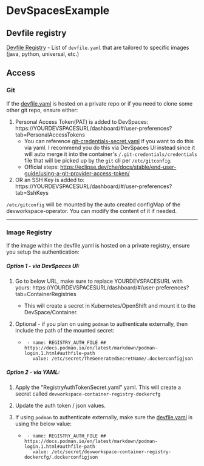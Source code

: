 # DevSpacesExample

## Devfile registry
[Devfile Registry](https://registry.devfile.io/viewer) - List of `devfile.yaml` that are tailored to specific images (java, python, universal, etc.)

## Access

### Git
If the [devfile.yaml](devfile.yaml) is hosted on a private repo or if you need to clone some other git repo, ensure either:

  1. Personal Access Token(PAT) is added to DevSpaces: https://YOURDEVSPACESURL/dashboard/#/user-preferences?tab=PersonalAccessTokens
      - You can reference [git-credentials-secret.yaml](git-credentials-secret.yaml) if you want to do this via yaml. I recommend you do this via DevSpaces UI instead since it will auto merge it into the container's `/.git-credentials/credentials` file that will be picked up by the `git` cli per `/etc/gitconfig`.
      - Official steps: https://eclipse.dev/che/docs/stable/end-user-guide/using-a-git-provider-access-token/
  2. OR an SSH Key is added to: https://YOURDEVSPACESURL/dashboard/#/user-preferences?tab=SshKeys


`/etc/gitconfig` will be mounted by the auto created configMap of the devworkspace-operator. You can modify the content of it if needed.


-----

### Image Registry

If the image within the devfile.yaml is hosted on a private registry, ensure you setup the authentication:

##### Option 1 - via DevSpaces UI:

1. Go to below URL, make sure to replace YOURDEVSPACESURL with yours:
https://YOURDEVSPACESURL/dashboard/#/user-preferences?tab=ContainerRegistries

   - This will create a secret in Kubernetes/OpenShift and mount it to the DevSpace/Container.

2. Optional - if you plan on using `podman` to authenticate externally, then include the path of the mounted secret:
   - ```
      - name: REGISTRY_AUTH_FILE ## https://docs.podman.io/en/latest/markdown/podman-login.1.html#authfile-path
        value: /etc/secret/TheGeneratedSecretName/.dockerconfigjson
     ```

##### Option 2 - via YAML:

1. Apply the "RegistryAuthTokenSecret.yaml" yaml. This will create a secret called `devworkspace-container-registry-dockercfg`

2. Update the auth token / json values.

3. If using `podman` to authenticate externally, make sure the [devfile.yaml](devfile.yaml) is using the below value:
   - ```
      - name: REGISTRY_AUTH_FILE ## https://docs.podman.io/en/latest/markdown/podman-login.1.html#authfile-path
        value: /etc/secret/devworkspace-container-registry-dockercfg/.dockerconfigjson
      ```
